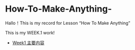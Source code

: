 # How-To-Make-Anything-
Hallo！This is my record for Lesson “How To Make Anything”

This is my WEEK.1 work!
- [Week1 主要内容](./WEEK.1_3D%SCAN/3D%SCAN.md)
